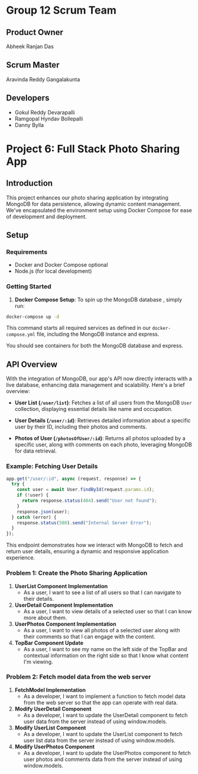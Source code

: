 # Group 12 Scrum Team
## Product Owner
Abheek Ranjan Das
## Scrum Master
Aravinda Reddy Gangalakunta 
## Developers
- Gokul Reddy Devarapalli
- Ramgopal Hyndav Bollepalli
- Danny Bylla

# Project 6: Full Stack Photo Sharing App

## Introduction

This project enhances our photo sharing application by integrating MongoDB for data persistence, allowing dynamic content management. We've encapsulated the environment setup using Docker Compose for ease of development and deployment.

## Setup

### Requirements

- Docker and Docker Compose optional
- Node.js (for local development)

### Getting Started

1. **Docker Compose Setup**: To spin up the MongoDB database , simply run:

```bash
docker-compose up -d
```

This command starts all required services as defined in our `docker-compose.yml` file, including the MongoDB instance and express.



You should see containers for both the MongoDB database and express.


## API Overview

With the integration of MongoDB, our app's API now directly interacts with a live database, enhancing data management and scalability. Here's a brief overview:

- **User List (`/user/list`)**: Fetches a list of all users from the MongoDB `User` collection, displaying essential details like name and occupation.

- **User Details (`/user/:id`)**: Retrieves detailed information about a specific user by their ID, including their photos and comments.

- **Photos of User (`/photosOfUser/:id`)**: Returns all photos uploaded by a specific user, along with comments on each photo, leveraging MongoDB for data retrieval.

### Example: Fetching User Details

```javascript
app.get("/user/:id", async (request, response) => {
  try {
    const user = await User.findById(request.params.id);
    if (!user) {
      return response.status(404).send("User not found");
    }
    response.json(user);
  } catch (error) {
    response.status(500).send("Internal Server Error");
  }
});
```

This endpoint demonstrates how we interact with MongoDB to fetch and return user details, ensuring a dynamic and responsive application experience.






### Problem 1: Create the Photo Sharing Application
1. **UserList Component Implementation**
   - As a user, I want to see a list of all users so that I can navigate to their details.
2. **UserDetail Component Implementation**
   - As a user, I want to view details of a selected user so that I can know more about them.
3. **UserPhotos Component Implementation**
   - As a user, I want to view all photos of a selected user along with their comments so that I can engage with the content.
4. **TopBar Component Update**
   - As a user, I want to see my name on the left side of the TopBar and contextual information on the right side so that I know what content I'm viewing.

### Problem 2: Fetch model data from the web server
1. **FetchModel Implementation**
   - As a developer, I want to implement a function to fetch model data from the web server so that the app can operate with real data.
2. **Modify UserDetail Component**
   - As a developer, I want to update the UserDetail component to fetch user data from the server instead of using window.models.
3. **Modify UserList Component**
   - As a developer, I want to update the UserList component to fetch user list data from the server instead of using window.models.
4. **Modify UserPhotos Component**
   - As a developer, I want to update the UserPhotos component to fetch user photos and comments data from the server instead of using window.models.
